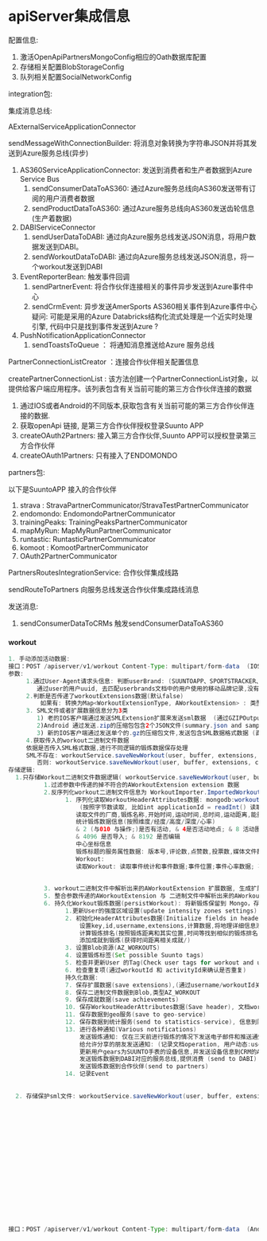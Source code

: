 # apiServer集成信息

配置信息:

1.  激活OpenApiPartnersMongoConfig相应的Oath数据库配置
2.  存储相关配置BlobStorageConfig
3.  队列相关配置SocialNetworkConfig

integration包:&#x20;

集成消息总线:

AExternalServiceApplicationConnector

sendMessageWithConnectionBuilder: 将消息对象转换为字符串JSON并将其发送到Azure服务总线(异步)

1.  AS360ServiceApplicationConnector: 发送到消费者和生产者数据到Azure Service Bus
    1.  sendConsumerDataToAS360: 通过Azure服务总线向AS360发送带有订阅的用户消费者数据
    2.  sendProductDataToAS360: 通过Azure服务总线向AS360发送齿轮信息(生产着数据)
2.  DABIServiceConnector
    1.  sendUserDataToDABI: 通过向Azure服务总线发送JSON消息，将用户数据发送到DABI。
    2.  sendWorkoutDataToDABI: 通过向Azure服务总线发送JSON消息，将一个workout发送到DABI
3.  EventReporterBean: 触发事件回调
    1.  sendPartnerEvent:  将合作伙伴连接相关的事件异步发送到Azure事件中心
    2.  sendCrmEvent:  异步发送AmerSports AS360相关事件到Azure事件中心
        &#x20;疑问: 可能是采用的Azure Databricks结构化流式处理是一个近实时处理引擎, 代码中只是找到事件发送到Azure ?&#x20;
4.  PushNotificationApplicationConnector
    1.  sendToastsToQueue ： 将通知消息推送给Azure 服务总线

PartnerConnectionListCreator ：连接合作伙伴相关配置信息

createPartnerConnectionList : 该方法创建一个PartnerConnectionList对象，以提供给客户端应用程序。该列表包含有关当前可能的第三方合作伙伴连接的数据

1.  通过IOS或者Android的不同版本,获取包含有关当前可能的第三方合作伙伴连接的数据.
2.  获取openApi 链接, 是第三方合作伙伴授权登录Suunto APP
3.  createOAuth2Partners:  接入第三方合作伙伴,Suunto APP可以授权登录第三方合作伙伴
4.  createOAuth1Partners:  只有接入了ENDOMONDO

partners包:

&#x20;  以下是SuuntoAPP 接入的合作伙伴

1.  strava : StravaPartnerCommunicator/StravaTestPartnerCommunicator
2.  endomondo: EndomondoPartnerCommunicator
3.  trainingPeaks: TrainingPeaksPartnerCommunicator
4.  mapMyRun: MapMyRunPartnerCommunicator
5.  runtastic: RuntasticPartnerCommunicator
6.  komoot : KomootPartnerCommunicator
7.  OAuth2PartnerCommunicator

&#x20;PartnersRoutesIntegrationService:  合作伙伴集成线路

sendRouteToPartners 向服务总线发送合作伙伴集成路线消息

发送消息:

1.  sendConsumerDataToCRMs 触发sendConsumerDataToAS360

#### workout

```java
1. 手动添加活动数据:
接口：POST /apiserver/v1/workout Content-Type: multipart/form-data  (IOS调用此接口)
参数: 
     1.通过User-Agent请求头信息: 判断userBrand: (SUUNTOAPP、SPORTSTRACKER、SUUNTOLINK、PARTNERAPP)
        通过user的用户uuid, 去匹配userbrands文档中的用户使用的移动品牌记录,没有则新增,有则更新
     2.判断是否传递了workoutExtensions数据(默认false)
         如果有: 转换为Map<WorkoutExtensionType, AWorkoutExtension> : 类型对应的类型扩展数据
     3. SML文件或者扩展数据信息分为3类
        1) 老的IOS客户端通过发送SMLExtension扩展来发送sml数据  (通过GZIPOutputStream 生产压缩数据二进制)
        2)Android 通过发送.zip的压缩包包含2个JSON文件(summary.json and samples.json) 发送包含SML数据格式数据  (将2个文件内容组合为单个json文件信息,然后通过GZIPOutputStream 生产压缩数据二进制)
        3) 新的IOS客户端通过发送单个的.gz的压缩包文件,发送包含SML数据格式数据 (直接获取单个.gz的文件流二进制数据)
     4.获取传入的workout二进制文件数据
     依据是否传入SML格式数据,进行不同逻辑的锻炼数据保存处理
     SML不存在: workoutService.saveNewWorkout(user, buffer, extensions, WorkoutDeserializer.ReadWhs.YES, brand)
        否则: workoutService.saveNewWorkout(user, buffer, extensions, compressedSMLExtensionData, brand)
存储逻辑:
  1.只存储Workout二进制文件数据逻辑( workoutService.saveNewWorkout(user, buffer, extensions, WorkoutDeserializer.ReadWhs.YES, brand)) 
          1.过滤参数中传递的掉不符合的AWorkoutExtension extension 数据
          2.反序列化workout二进制文件信息为 WorkoutImporter.ImportedWorkoutData数据信息(数据流DataInputSream)
                1. 序列化读取WorkoutHeaderAttributes数据: mongodb:workoutheaderattributes (锻炼标题属性)
                    (按照字节数读取, 比如int applicationId = readInt() 读取4个字节,然后将4个字节转为十进制的int类型值),依次读取文件内容信息
                   读取文件的厂商,锻炼名称,开始时间,运动时间,总时间,运动距离,能量消耗,单位,开始坐标,结束坐标
                   统计锻炼数据信息(按照维度/经度/高度/深度/心率)
                   & 2 (与010 与操作;)是否有活动, & 4是否活动地点; & 8 活动圈数; & 16 心率数据(心率统计,心率区间值,时间区域指); & 32 活动图片; & 64 活动视频; &128 活动音乐; & 256 天气值; &512 步骤统计 &2048 是否是手动添加;
                   & 4096 是否导入; & 8192 是否编辑
                   中心坐标信息
                   锻炼标题的服务属性数据: 版本号,评论数,点赞数,投票数,媒体文件数,Facebook,Twitter喜欢数
                   Workout:
                   读取Workout: 读取事件统计和事件数据;事件位置;事件心率数据; 事件圈数;事件媒体;事件天气
                   
      
          3. workout二进制文件中解析出来的AWorkoutExtension 扩展数据, 生成扩展数据IntensityExtension(校正时间区域数据和心率数据)
          5. 整合参数传递的AWorkoutExtension 与 二进制文件中解析出来的AWorkoutExtension 信息到同一个Map<WorkoutExtensionType, AWorkoutExtension>中,生成的扩展信息与参数传递的扩展信息进行putAll
          6. 持久化Workout锻炼数据(persistWorkout): 将新锻炼保留到 Mongo，存储二进制和其他操作，这些操作应在保存新锻炼时始终执行 由所有类似 saveNewWorkout 的端点调用，但有一个例外 - Movescount 导入
                1.更新User的强度区域设置(update intensity zones settings) 
                2. 初始化HeaderAttributes数据(Initialize fields in header)
                    设置key,id,username,extensions,计算数据,将地理详细信息添加到锻炼的标题属性中(将折线添加到标题属性/添加中心位置到标题属性/添加上升和下降到标题属性),
                    计算锻炼排名(按照锻炼距离和其实位置,时间等找到相似的锻炼排名), 计算锻炼的恢复时间(距离上一次锻炼), 将 TSS 更新为标头属性
                    添加成就到锻炼(获得时间距离相关成就/)
                3. 设置Blob资源(AZ_WORKOUTS)
                4. 设置锻炼标签(Set possible Suunto tags)
                5. 检查并更新User 的Tag(Check user tags for workout and update usage)
                6. 检查重复项(通过workoutId 和 activityId来确认是否重复)
                持久化数据:
                7. 保存扩展数据(save extensions),(通过username/workoutId关联保存扩展信息到AWorkoutExtension相关的文档)
                8. 保存二进制文件数据到Blob,类型AZ_WORKOUT 
                9. 保存成就数据(save achievements) 
                10. 保存WorkoutHeaderAttributes数据(Save header), 文档workoutheaderattributes 
                11. 保存数据到geo服务(save to geo-service)
                12. 保存数据到统计服务(send to statistics-service), 信息到队列中
                13. 进行各种通知(Various notifications)
                    发送锻炼通知: 仅在三天前进行锻炼的情况下发送电子邮件和推送通知 (send external notifications)
                    给允许分享的朋友发送通知: (记录文档operation, 用户动态:userfeed)
                    更新用户gears为SUUNTO手表的设备信息,并发送设备信息到CRM的Azure服务队列中 (update gear and send to as360)
                    发送锻炼数据到DABI对应的服务总线,提供消费 (send to DABI)
                    发送锻炼数据到合作伙伴(send to partners)
                14. 记录Event
                
                
  2. 存储保护sml文件: workoutService.saveNewWorkout(user, buffer, extensions, compressedSMLExtensionData, brand)
        
                
                    
                    
                    
                
                
                
                    
         
          
          
          
          

          
  
接口：POST /apiserver/v1/workout Content-Type: multipart/form-data  (Android调用此接口)        
 
          
    
```
